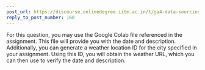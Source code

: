 ```yaml
---
post_url: https://discourse.onlinedegree.iitm.ac.in/t/ga4-data-sourcing-discussion-thread-tds-jan-2025/165959/162
reply_to_post_number: 160
---
```

For this question, you may use the Google Colab file referenced in the assignment. This file will provide you with the date and description. Additionally, you can generate a weather location ID for the city specified in your assignment. Using this ID, you will obtain the weather URL, which you can then use to verify the date and description.